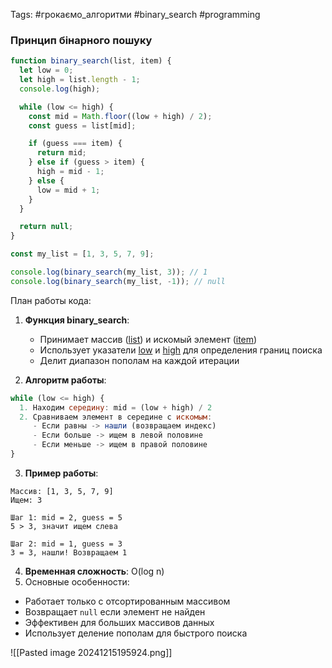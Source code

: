 Tags: #грокаємо_алгоритми #binary_search #programming

### Принцип бінарного пошуку

```js
function binary_search(list, item) {
  let low = 0;
  let high = list.length - 1;
  console.log(high);

  while (low <= high) {
    const mid = Math.floor((low + high) / 2);
    const guess = list[mid];

    if (guess === item) {
      return mid;
    } else if (guess > item) {
      high = mid - 1;
    } else {
      low = mid + 1;
    }
  }

  return null;
}

const my_list = [1, 3, 5, 7, 9];

console.log(binary_search(my_list, 3)); // 1
console.log(binary_search(my_list, -1)); // null

```

План работы кода:

1. **Функция binary_search**:
    
    - Принимает массив ([list](vscode-file://vscode-app/c:/Users/Vlad/AppData/Local/Programs/Microsoft%20VS%20Code/resources/app/out/vs/code/electron-sandbox/workbench/workbench.html)) и искомый элемент ([item](vscode-file://vscode-app/c:/Users/Vlad/AppData/Local/Programs/Microsoft%20VS%20Code/resources/app/out/vs/code/electron-sandbox/workbench/workbench.html))
    - Использует указатели [low](vscode-file://vscode-app/c:/Users/Vlad/AppData/Local/Programs/Microsoft%20VS%20Code/resources/app/out/vs/code/electron-sandbox/workbench/workbench.html) и [high](vscode-file://vscode-app/c:/Users/Vlad/AppData/Local/Programs/Microsoft%20VS%20Code/resources/app/out/vs/code/electron-sandbox/workbench/workbench.html) для определения границ поиска
    - Делит диапазон пополам на каждой итерации
2. **Алгоритм работы**:
```js
while (low <= high) {
  1. Находим середину: mid = (low + high) / 2
  2. Сравниваем элемент в середине с искомым:
     - Если равны -> нашли (возвращаем индекс)
     - Если больше -> ищем в левой половине
     - Если меньше -> ищем в правой половине
}
```
3. **Пример работы**:

```
Массив: [1, 3, 5, 7, 9]
Ищем: 3

Шаг 1: mid = 2, guess = 5
5 > 3, значит ищем слева

Шаг 2: mid = 1, guess = 3
3 = 3, нашли! Возвращаем 1
```
4.  **Временная сложность**: O(log n)
5. Основные особенности:
- Работает только с отсортированным массивом
- Возвращает `null` если элемент не найден
- Эффективен для больших массивов данных
- Использует деление пополам для быстрого поиска

![[Pasted image 20241215195924.png]]
